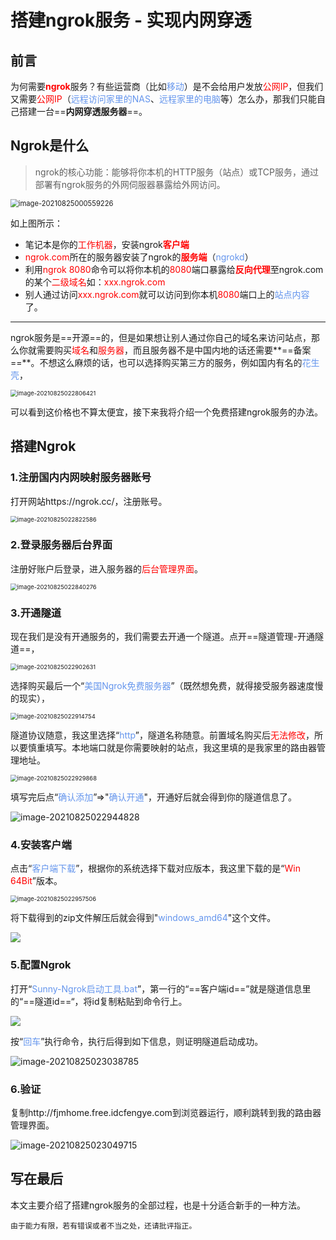 

# 搭建ngrok服务 - 实现内网穿透



## 前言

为何需要<font color='red'>**ngrok**</font>服务？有些运营商（比如<font color='cornflowerblue'>移动</font>）是不会给用户发放<font color='red'>公网IP</font>，但我们又需要<font color='red'>公网IP</font>（<font color='cornflowerblue'>远程访问家里的NAS</font>、<font color='cornflowerblue'>远程家里的电脑</font>等）怎么办，那我们只能自己搭建一台==**内网穿透服务器**==。



## Ngrok是什么

> ngrok的核心功能：能够将你本机的HTTP服务（站点）或TCP服务，通过部署有ngrok服务的外网伺服器暴露给外网访问。



<img src="https://fjmimages.oss-cn-shenzhen.aliyuncs.com/img/image-20210825000559226.png" alt="image-20210825000559226" style="zoom:80%;" />

如上图所示：

- 笔记本是你的<font color='red'>工作机器</font>，安装ngrok<font color='red'>**客户端**</font>
- <font color='red'>ngrok.com</font>所在的服务器安装了ngrok的<font color='red'>**服务端**</font>（<font color='cornflowerblue'>ngrokd</font>）
- 利用<font color='red'>ngrok 8080</font>命令可以将你本机的<font color='red'>8080</font>端口暴露给<font color='red'>**反向代理**</font>至ngrok.com的某个<font color='red'>二级域名</font>如：<font color='red'>xxx.ngrok.com</font>
- 别人通过访问<font color='red'>xxx.ngrok.com</font>就可以访问到你本机<font color='red'>8080</font>端口上的<font color='cornflowerblue'>站点内容</font>了。

------

ngrok服务是==开源==的，但是如果想让别人通过你自己的域名来访问站点，那么你就需要购买<font color='red'>域名</font>和<font color='red'>服务器</font>，而且服务器不是中国内地的话还需要**==备案==**。不想这么麻烦的话，也可以选择购买第三方的服务，例如国内有名的<font color='cornflowerblue'>花生壳</font>，

<img src="https://fjmimages.oss-cn-shenzhen.aliyuncs.com/img/image-20210825022806421.png" alt="image-20210825022806421" style="zoom: 67%;" />

可以看到这价格也不算太便宜，接下来我将介绍一个免费搭建ngrok服务的办法。



## 搭建Ngrok

### 1.注册国内内网映射服务器账号

打开网站https://ngrok.cc/，注册账号。

<img src="https://fjmimages.oss-cn-shenzhen.aliyuncs.com/img/image-20210825022822586.png" alt="image-20210825022822586" style="zoom:67%;" />



### 2.登录服务器后台界面

注册好账户后登录，进入服务器的<font color='red'>后台管理界面</font>。

<img src="https://fjmimages.oss-cn-shenzhen.aliyuncs.com/img/image-20210825022840276.png" alt="image-20210825022840276" style="zoom:67%;" />



### 3.开通隧道

现在我们是没有开通服务的，我们需要去开通一个隧道。点开==隧道管理-开通隧道==，

<img src="https://fjmimages.oss-cn-shenzhen.aliyuncs.com/img/image-20210825022902631.png" alt="image-20210825022902631" style="zoom:67%;" />

选择购买最后一个“<font color='cornflowerblue'>美国Ngrok免费服务器</font>”（既然想免费，就得接受服务器速度慢的现实），

<img src="https://fjmimages.oss-cn-shenzhen.aliyuncs.com/img/image-20210825022914754.png" alt="image-20210825022914754" style="zoom:67%;" />

隧道协议随意，我这里选择“<font color='cornflowerblue'>http</font>”，隧道名称随意。前置域名购买后<font color='red'>无法修改</font>，所以要慎重填写。本地端口就是你需要映射的站点，我这里填的是我家里的路由器管理地址。

<img src="https://fjmimages.oss-cn-shenzhen.aliyuncs.com/img/image-20210825022929868.png" alt="image-20210825022929868" style="zoom: 67%;" />

填写完后点“<font color='cornflowerblue'>确认添加</font>”=>"<font color='cornflowerblue'>确认开通</font>"，开通好后就会得到你的隧道信息了。

![image-20210825022944828](https://fjmimages.oss-cn-shenzhen.aliyuncs.com/img/image-20210825022944828.png)



### 4.安装客户端

点击“<font color='cornflowerblue'>客户端下载</font>”，根据你的系统选择下载对应版本，我这里下载的是“<font color='red'>Win 64Bit</font>”版本。

<img src="https://fjmimages.oss-cn-shenzhen.aliyuncs.com/img/image-20210825022957506.png" alt="image-20210825022957506" style="zoom: 67%;" />

将下载得到的zip文件解压后就会得到"<font color='cornflowerblue'>windows_amd64</font>"这个文件。

![](C:\Users\Administrator\Downloads\image-20210825023011073.png)



### 5.配置Ngrok

打开“<font color='cornflowerblue'>Sunny-Ngrok启动工具.bat</font>”，第一行的“==客户端id==”就是隧道信息里的“==隧道id==“，将id复制粘贴到命令行上。

![](C:\Users\Administrator\Downloads\image-20210825023024963.png)



按“<font color='cornflowerblue'>回车</font>”执行命令，执行后得到如下信息，则证明隧道启动成功。

![image-20210825023038785](https://fjmimages.oss-cn-shenzhen.aliyuncs.com/img/image-20210825023038785.png)

### 6.验证

复制http://fjmhome.free.idcfengye.com到浏览器运行，顺利跳转到我的路由器管理界面。

![image-20210825023049715](https://fjmimages.oss-cn-shenzhen.aliyuncs.com/img/image-20210825023049715.png)





## 写在最后

本文主要介绍了搭建ngrok服务的全部过程，也是十分适合新手的一种方法。

```
由于能力有限，若有错误或者不当之处，还请批评指正。
```

